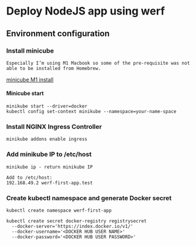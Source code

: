 # Deploy NodeJS app using werf

## Environment configuration

### Install minicube

```text
Especially I’m using M1 Macbook so some of the pre-requisite was not able to be installed from Homebrew.
```

[minicube M1 install](https://medium.com/@seohee.sophie.kwon/how-to-run-a-minikube-on-apple-silicon-m1-8373c248d669)

#### Minicube start

```text
minikube start --driver=docker
kubectl config set-context minikube --namespace=your-name-space
```

### Install NGINX Ingress Controller

```text
minikube addons enable ingress
```

### Add minikube IP to /etc/host

```text
minikube ip - return minikube IP

Add to /etc/host:
192.168.49.2 werf-first-app.test
```

### Create kubectl namespace and generate Docker secret

```text
kubectl create namespace werf-first-app

kubectl create secret docker-registry registrysecret
  --docker-server='https://index.docker.io/v1/'
  --docker-username='<DOCKER HUB USER NAME>'
  --docker-password='<DOCKER HUB USER PASSWORD>'
```
